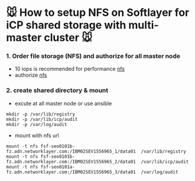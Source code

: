 # :mouse: How to setup NFS on Softlayer for iCP shared storage with multi-master cluster :mouse:

### 1. Order file storage (NFS) and authorize for all master node
- 10 iops is recommended for performance
[nfs](https://github.com/moreal70/IBM-Private-Cloud-handsOn/blob/master/images/sl_file_storage.jpg)
- authorize 
[nfs](https://github.com/moreal70/IBM-Private-Cloud-handsOn/blob/master/images/sl_file_storage_authorize.jpg)

### 2. create shared directory & mount
- excute at all master node or use ansible
~~~
mkdir -p /var/lib/registry
mkdir -p /var/lib/icp/audit
mkdir -p /var/log/audit
~~~
- mount with nfs url 
~~~
mount -t nfs fsf-seo0101b-fz.adn.networklayer.com:/IBM02SEV1556965_1/data01  /var/lib/registry
mount -t nfs fsf-seo0101b-fz.adn.networklayer.com:/IBM02SEV1556965_2/data01  /var/lib/icp/audit
mount -t nfs fsf-seo0101a-fz.adn.networklayer.com:/IBM02SEV1556965_3/data01  /var/log/audit
~~~